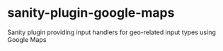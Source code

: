 # sanity-plugin-google-maps

Sanity plugin providing input handlers for geo-related input types using Google Maps
